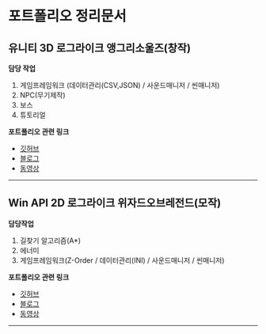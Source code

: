 # 포트폴리오 정리문서

## 유니티 3D 로그라이크 앵그리소울즈(창작)

**담당 작업**
 1. 게임프레임워크 (데이터관리(CSV,JSON) / 사운드매니저 / 씬매니저)
 2. NPC(무기제작) 
 3. 보스 
 4. 튜토리얼
 
**포트폴리오 관련 링크**
- [깃허브](https://github.com/Peepbo/Unity3D-RPG-project/tree/main/Unity3D%20RPG/Assets/Scripts "클릭하시면 해당 포트폴리오의 깃허브로 이동합니다.")
- [블로그](https://study-progmming.tistory.com/category/팀프로젝트/CUDA%28Unity%29_기획팀협업 "클릭하시면 해당 포트폴리오의 블로그로 이동합니다.")
- [동영상](https://youtu.be/NtnUvzqz1Y4 "클릭하시면 해당 포트폴리오의 깃허브로 이동합니다.")


---

## Win API 2D 로그라이크 위자드오브레전드(모작)

**담당작업**
 1. 길찾기 알고리즘(A*)
 2. 에너미 
 3. 게임프레임워크(Z-Order / 데이터관리(INI) / 사운드매니저 / 씬매니저)

 
**포트폴리오 관련 링크**
- [깃허브](https://github.com/lmharriet/CopyWizard.git "클릭하시면 해당 포트폴리오의 깃허브로 이동합니다.")
- [블로그](http://study-progmming.tistory.com/category/팀프로젝트/WizardOfLegend_모작%28WIN32%20API%29 "클릭하시면 해당 포트폴리오의 블로그로 이동합니다.")
- [동영상](https://youtu.be/dTl59nt_flY "클릭하시면 해당 포트폴리오의 깃허브로 이동합니다.")
---
